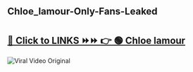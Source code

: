 
 ## Chloe_lamour-Only-Fans-Leaked

# <h2><a href="https://clipsfans.com/Chloe_lamour&ref=git">🔗 Click to LINKS ⏩⏩ 👉 🟢 Chloe lamour </a></h2>

<a href="https://clipsfans.com/Chloe_lamour&ref=git" rel="nofollow" data-target="animated-image.originalLink"><img src="https://i.ibb.co.com/xMMVF88/686577567.gif" alt="Viral Video Original" style="max-width: 100%; display: inline-block;" data-target="animated-image.originalImage"></a>
